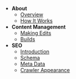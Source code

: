 - **About**
  - [Overview](README.md)
  - [How It Works](how-it-works.md)
- **Content Management**
  - [Making Edits](making-edits.md)
  - [Builds](builds.md)
- **SEO**
  - [Introduction](seo.md)
  - [Schema](schema.md)
  - [Meta Data](meta.md)
  - [Crawler Appearance](crawlers.md)
